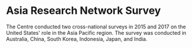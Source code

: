 

# Asia Research Network Survey

The Centre conducted two cross-national surveys in 2015 and 2017 on the United States' role in the Asia Pacific region. The survey was conducted in Australia, China, South Korea, Indonesia, Japan, and India.
